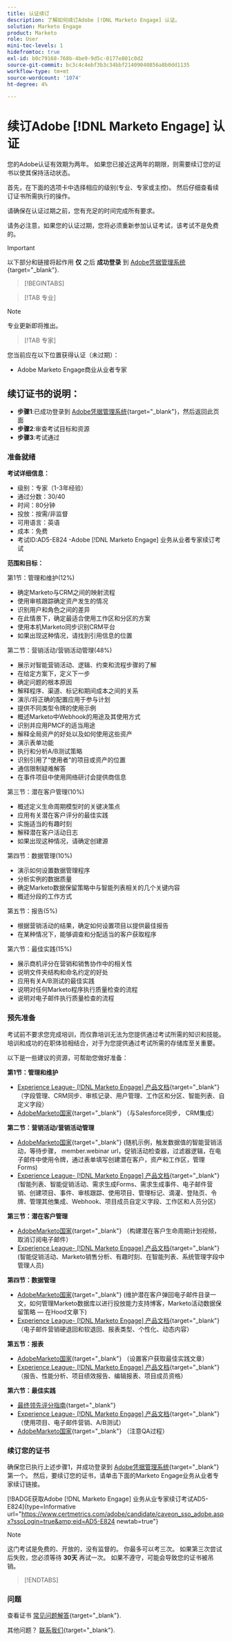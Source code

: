 ```yaml
---
title: 认证续订
description: 了解如何续订Adobe [!DNL Marketo Engage] 认证。
solution: Marketo Engage
product: Marketo
role: User
mini-toc-levels: 1
hidefromtoc: true
exl-id: b0c79168-768b-4be9-9d5c-0177e801c0d2
source-git-commit: bc3c4c4ebf3b3c34bbf21409040856a8b0dd1135
workflow-type: tm+mt
source-wordcount: '1074'
ht-degree: 4%

---
```


# 续订Adobe [!DNL Marketo Engage] 认证

您的Adobe认证有效期为两年。 如果您已接近这两年的期限，则需要续订您的证书以使其保持活动状态。

首先，在下面的选项卡中选择相应的级别(专业、专家或主控)。 然后仔细查看续订证书所需执行的操作。

请确保在认证过期之前，您有充足的时间完成所有要求。

请务必注意，如果您的认证过期，您将必须重新参加认证考试，该考试不是免费的。

>[!IMPORTANT]
>
>以下部分和链接将起作用 **仅** 之后 **成功登录** 到 [Adobe凭据管理系统](http://www.certmetrics.com/adobe){target="_blank"}.

>[!BEGINTABS]

>[!TAB 专业]

>[!NOTE]
>
>专业更新即将推出。

>[!TAB 专家]

您当前应在以下位置获得认证（未过期）：

* Adobe Marketo Engage商业从业者专家

## 续订证书的说明：

* **步骤1**:已成功登录到 [Adobe凭据管理系统](http://www.certmetrics.com/adobe){target="_blank"}，然后返回此页面
* **步骤2**:审查考试目标和资源
* **步骤3**:考试通过

### 准备就绪

**考试详细信息：**

* 级别：专家（1-3年经验）
* 通过分数：30/40
* 时间：80分钟
* 投放：按需/非监督
* 可用语言：英语
* 成本：免费
* 考试ID:AD5-E824 -Adobe [!DNL Marketo Engage] 业务从业者专家续订考试

**范围和目标：**

第1节：管理和维护(12%)

* 确定Marketo与CRM之间的映射流程
* 使用审核跟踪确定资产发生的情况
* 识别用户和角色之间的差异
* 在此情景下，确定最适合使用工作区和分区的方案
* 使用本机Marketo同步识别CRM平台
* 如果出现这种情况，请找到引用信息的位置

第二节：营销活动/营销活动管理(48%)

* 展示对智能营销活动、逻辑、约束和流程步骤的了解
* 在给定方案下，定义下一步
* 确定问题的根本原因
* 解释程序、渠道、标记和期间成本之间的关系
* 演示/将正确的配置应用于参与计划
* 提供不同类型令牌的使用示例
* 概述Marketo中Webhook的用途及其使用方式
* 识别并应用PMCF的适当用途
* 解释全局资产的好处以及如何使用这些资产
* 演示表单功能
* 执行和分析A/B测试策略
* 识别引用了“使用者”的项目或资产的位置
* 通信限制疑难解答
* 在事件项目中使用网络研讨会提供商信息

第三节：潜在客户管理(10%)

* 概述定义生命周期模型时的关键决策点
* 应用有关潜在客户评分的最佳实践
* 实施适当的有趣时刻
* 解释潜在客户活动日志
* 如果出现这种情况，请确定创建源

第四节：数据管理(10%)

* 演示如何设置数据管理程序
* 分析实例的数据质量
* 确定Marketo数据保留策略中与智能列表相关的几个关键内容
* 概述分段的工作方式

第五节：报告(5%)

* 根据营销活动的结果，确定如何设置项目以提供最佳报告
* 在某种情况下，能够调查和分配适当的客户获取程序

第六节：最佳实践(15%)

* 展示商机评分在营销和销售协作中的相关性
* 说明文件夹结构和命名约定的好处
* 应用有关A/B测试的最佳实践
* 说明对任何Marketo程序执行质量检查的流程
* 说明对电子邮件执行质量检查的流程

### 预先准备

考试前不要求您完成培训，而仅靠培训无法为您提供通过考试所需的知识和技能。 培训和成功的在职体验相结合，对于为您提供通过考试所需的存储库至关重要。

以下是一些建议的资源，可帮助您做好准备：

**第1节：管理和维护**

* [Experience League- [!DNL Marketo Engage] 产品文档](https://experienceleague.adobe.com/docs/marketo/using/home.html?lang=zh-Hans){target="_blank"} （字段管理、CRM同步、审核记录、用户管理、工作区和分区、智能列表、自定义字段）
* [AdobeMarketo国家](https://nation.marketo.com/t5/products/ct-p/products){target="_blank"} （与Salesforce同步， CRM集成）

**第二节：营销活动/营销活动管理**

* [AdobeMarketo国家](https://nation.marketo.com/t5/products/ct-p/products){target="_blank"} (随机示例，触发数据值的智能营销活动，等待步骤， member.webinar url，促销活动检查器，过滤器逻辑，在电子邮件中使用令牌，通过表单填写创建潜在客户，资产和工作区，管理Forms)
* [Experience League- [!DNL Marketo Engage] 产品文档](https://experienceleague.adobe.com/docs/marketo/using/home.html?lang=zh-Hans){target="_blank"} (智能列表、智能促销活动、需求生成Forms、需求生成事件、电子邮件营销、创建项目、事件、审核跟踪、使用项目、管理标记、滴灌、登陆页、令牌、管理其他集成、Webhook、项目成员自定义字段、工作区和人员分区)

**第三节：潜在客户管理**

* [AdobeMarketo国家](https://nation.marketo.com/t5/products/ct-p/products){target="_blank"} （构建潜在客户生命周期计划视频，取消订阅电子邮件）
* [Experience League- [!DNL Marketo Engage] 产品文档](https://experienceleague.adobe.com/docs/marketo/using/home.html?lang=zh-Hans){target="_blank"} (智能促销活动、Marketo销售分析、有趣时刻、在智能列表、系统管理字段中管理人员)

**第四节：数据管理**

* [AdobeMarketo国家](https://nation.marketo.com/t5/products/ct-p/products){target="_blank"} (维护潜在客户弹回电子邮件目录一文，如何管理Marketo数据库以进行投放能力支持博客，Marketo活动数据保留策略 — 在Hood文章下)
* [Experience League- [!DNL Marketo Engage] 产品文档](https://experienceleague.adobe.com/docs/marketo/using/home.html?lang=zh-Hans){target="_blank"} （电子邮件营销硬退回和软退回、报表类型、个性化、动态内容）

**第五节：报表**

* [AdobeMarketo国家](https://nation.marketo.com/t5/products/ct-p/products){target="_blank"} （设置客户获取最佳实践文章）
* [Experience League- [!DNL Marketo Engage] 产品文档](https://experienceleague.adobe.com/docs/marketo/using/home.html?lang=zh-Hans){target="_blank"} （报告、性能分析、项目绩效报告、编辑报表、项目成员资格）

**第六节：最佳实践**

* [最终领先评分指南](https://www.marketo.com/definitive-guides/lead-scoring){target="_blank"}
* [Experience League- [!DNL Marketo Engage] 产品文档](https://experienceleague.adobe.com/docs/marketo/using/home.html?lang=zh-Hans){target="_blank"} （使用项目、电子邮件营销、A/B测试）
* [AdobeMarketo国家](https://nation.marketo.com/t5/products/ct-p/products){target="_blank"} （注意QA过程）

### 续订您的证书

确保您已执行上述步骤1，并成功登录到 [Adobe凭据管理系统](http://www.certmetrics.com/adobe){target="_blank"} 第一个。 然后，要续订您的证书，请单击下面的Marketo Engage业务从业者专家续订链接。

[!BADGE获取Adobe [!DNL Marketo Engage] 业务从业专家续订考试AD5-E824]{type=Informative url=&quot;https://www.certmetrics.com/adobe/candidate/caveon_sso_adobe.aspx?ssoLogin=true&amp;eid=AD5-E824 newtab=true&quot;}

>[!NOTE]
>
>这门考试是免费的、开放的，没有监督的。 你最多可以考三次。 如果第三次尝试后失败，您必须等待 **30天** 再试一次。 如果不遵守，可能会导致您的证书被吊销。

>[!ENDTABS]


### 问题

查看证书 [常见问题解答](https://experienceleague.adobe.com/docs/certification/certification/faq.html?lang=en){target="_blank"}.

其他问题？ [联系我们](mailto:certif@adobe.com){target="_blank"}.
